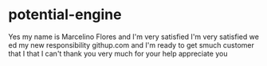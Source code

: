 # potential-engine
Yes my name is Marcelino Flores and I'm very satisfied I'm very satisfied we ed my new responsibility githup.com and I'm ready to get smuch customer that I  that I can't thank you very much for your help appreciate you
